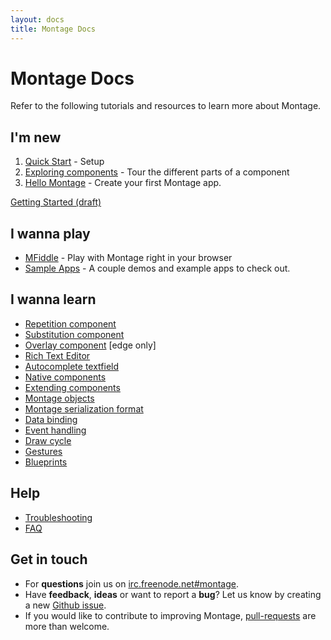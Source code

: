 ```yaml
---
layout: docs
title: Montage Docs
---
```


# Montage Docs
Refer to the following tutorials and resources to learn more about Montage.

## I'm new

1. [Quick Start](Quick-Start) - Setup
2. [Exploring components](Exploring-components) - Tour the different parts of a component
3. [Hello Montage](Hello-Montage) - Create your first Montage app.

[Getting Started (draft)](Getting-Started-draft.html)

## I wanna play
* [MFiddle](http://montagejs.github.com/mfiddle/) - Play with Montage right in your browser
* [Sample Apps](http://montagejs.org/apps/) - A couple demos and example apps to check out.

## I wanna learn
* [Repetition component](Repetition-component.html)
* [Substitution component](Substitution-component.html)
* [Overlay component](Overlay-component.html) [edge only]
* [Rich Text Editor](Rich-Text-Editor.html)
* [Autocomplete textfield](Autocomplete-textfield.html)
* [Native components](Native-components.html)
* [Extending components](Extending-components.html)
* [Montage objects](Montage-objects.html)
* [Montage serialization format](Montage-serialization-format.html)
* [Data binding](Data-binding.html)
* [Event handling](Event-handling.html)
* [Draw cycle](Component-draw-cycle.html)
* [Gestures](Gestures.html)
* [Blueprints](Blueprints.html)

## Help
* [Troubleshooting](Troubleshooting.html)
* [FAQ](FAQ.html)

## Get in touch
* For __questions__ join us on [irc.freenode.net#montage](http://webchat.freenode.net/?channels=montage).
* Have __feedback__, __ideas__ or want to report a __bug__? Let us know by creating a new [Github issue](https://github.com/montagejs/montage/issues).
* If you would like to contribute to improving Montage, [pull-requests](https://github.com/montagejs/montage/pulls) are more than welcome.